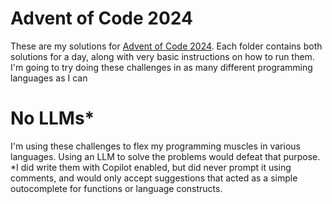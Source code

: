 # Advent of Code 2024

These are my solutions for [Advent of Code 2024](https://adventofcode.com/). Each folder contains both solutions for a day, along with very basic instructions on how to run them. I'm going to try doing these challenges in as many different programming languages as I can

# No LLMs\*

I'm using these challenges to flex my programming muscles in various languages. Using an LLM to solve the problems would defeat that purpose. \*I did write them with Copilot enabled, but did never prompt it using comments, and would only accept suggestions that acted as a simple outocomplete for functions or language constructs.
